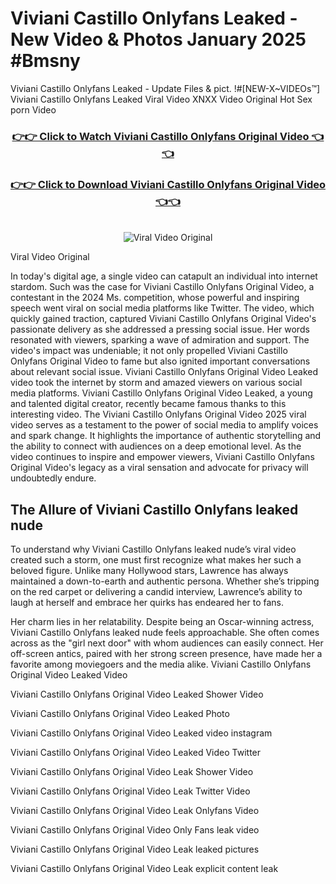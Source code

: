 # Viviani Castillo Onlyfans Leaked - New Video & Photos January 2025 #Bmsny

Viviani Castillo Onlyfans Leaked - Update Files & pict. !#[NEW-X~VIDEOs™] Viviani Castillo Onlyfans Leaked Viral Video XNXX Video Original Hot Sex porn Video
<br>
<div align="center">
<h3><a href="https://links2leaks.com?utm_source=vivianicastillo&utm_medium=gitlong" rel="nofollow">👉👉 Click to Watch Viviani Castillo Onlyfans Original Video 👈👈</a></h3>
<h3><a href="https://links2leaks.com?utm_source=vivianicastillo&utm_medium=gitlong" rel="nofollow">👉👉 Click to Download Viviani Castillo Onlyfans Original Video 👈👈</a></h3>
<br>
<a href="https://links2leaks.com?utm_source=vivianicastillo&utm_medium=gitlong" rel="nofollow"><img src="https://i.ibb.co/Gkj2r4b/banner.png" alt="Viral Video Original" style="max-width: 100%; display: inline-block;" data-target="animated-image.originalImage"></a>
</div>

Viral Video Original

In today's digital age, a single video can catapult an individual into internet stardom. Such was the case for Viviani Castillo Onlyfans Original Video, a contestant in the 2024 Ms. competition, whose powerful and inspiring speech went viral on social media platforms like Twitter.
The video, which quickly gained traction, captured Viviani Castillo Onlyfans Original Video's passionate delivery as she addressed a pressing social issue. Her words resonated with viewers, sparking a wave of admiration and support. The video's impact was undeniable; it not only propelled Viviani Castillo Onlyfans Original Video to fame but also ignited important conversations about relevant social issue.
Viviani Castillo Onlyfans Original Video Leaked video took the internet by storm and amazed viewers on various social media platforms. Viviani Castillo Onlyfans Original Video Leaked, a young and talented digital creator, recently became famous thanks to this interesting video.
The Viviani Castillo Onlyfans Original Video 2025 viral video serves as a testament to the power of social media to amplify voices and spark change. It highlights the importance of authentic storytelling and the ability to connect with audiences on a deep emotional level. As the video continues to inspire and empower viewers, Viviani Castillo Onlyfans Original Video's legacy as a viral sensation and advocate for privacy will undoubtedly endure.

<h2>The Allure of Viviani Castillo Onlyfans leaked nude</h2>


To understand why Viviani Castillo Onlyfans leaked nude’s viral video created such a storm, one must first recognize what makes her such a beloved figure. Unlike many Hollywood stars, Lawrence has always maintained a down-to-earth and authentic persona. Whether she’s tripping on the red carpet or delivering a candid interview, Lawrence’s ability to laugh at herself and embrace her quirks has endeared her to fans.

Her charm lies in her relatability. Despite being an Oscar-winning actress, Viviani Castillo Onlyfans leaked nude feels approachable. She often comes across as the "girl next door" with whom audiences can easily connect. Her off-screen antics, paired with her strong screen presence, have made her a favorite among moviegoers and the media alike.
Viviani Castillo Onlyfans Original Video Leaked Video

Viviani Castillo Onlyfans Original Video Leaked Shower Video

Viviani Castillo Onlyfans Original Video Leaked Photo

Viviani Castillo Onlyfans Original Video Leaked video instagram

Viviani Castillo Onlyfans Original Video Leaked Video Twitter

Viviani Castillo Onlyfans Original Video Leak Shower Video

Viviani Castillo Onlyfans Original Video Leak Twitter Video

Viviani Castillo Onlyfans Original Video Leak Onlyfans Video

Viviani Castillo Onlyfans Original Video Only Fans leak video

Viviani Castillo Onlyfans Original Video Leak leaked pictures

Viviani Castillo Onlyfans Original Video Leak explicit content leak